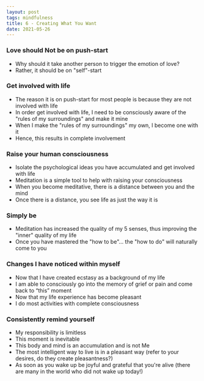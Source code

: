 ```yaml
---
layout: post
tags: mindfulness
title: 6 - Creating What You Want
date: 2021-05-26
---
```


### Love should Not be on push-start

- Why should it take another person to trigger the emotion of love?
- Rather, it should be on "self"-start

### Get involved with life

- The reason it is on push-start for most people is because they are not involved with life
- In order get involved with life, I need to be consciously aware of the "rules of my surroundings" and make it mine
- When I make the "rules of my surroundings" my own, I become one with it
- Hence, this results in complete involvement

### Raise your human consciousness

- Isolate the psychological ideas you have accumulated and get involved with life
- Meditation is a simple tool to help with raising your consciousness
- When you become meditative, there is a distance between you and the mind
- Once there is a distance, you see life as just the way it is

### Simply be

- Meditation has increased the quality of my 5 senses, thus improving the "inner" quality of my life
- Once you have mastered the "how to be"… the "how to do" will naturally come to you

### Changes I have noticed within myself

- Now that I have created ecstasy as a background of my life
- I am able to consciously go into the memory of grief or pain and come back to “this” moment
- Now that my life experience has become pleasant
- I do most activities with complete consciousness

### Consistently remind yourself
- My responsibility is limitless
- This moment is inevitable
- This body and mind is an accumulation and is not Me
- The most intelligent way to live is in a pleasant way (refer to your desires, do they create pleasantness?)
- As soon as you wake up be joyful and grateful that you're alive (there are many in the world who did not wake up today!)
